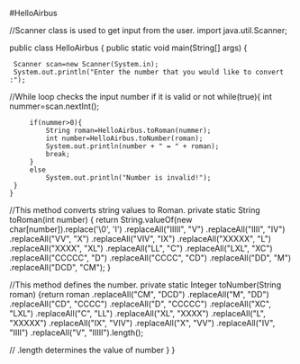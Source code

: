 #HelloAirbus

//Scanner class is used to get input from the user.
import java.util.Scanner;

public class HelloAirbus {
    public static void main(String[] args) {
    	
     Scanner scan=new Scanner(System.in);
     System.out.println("Enter the number that you would like to convert :");

     
//While loop checks the input number if it is valid or not
     while(true){
    	 int nummer=scan.nextInt();
    	  
    	 if(nummer>0){
    		 String roman=HelloAirbus.toRoman(nummer);
    		 int number=HelloAirbus.toNumber(roman);
    		 System.out.println(number + " = " + roman);
    		 break;
    	 }
    	 else
    		 System.out.println("Number is invalid!");
     }
    }

//This method converts string values to Roman.
    private static String toRoman(int number) {
        return String.valueOf(new char[number]).replace('\0', 'I')
                .replaceAll("IIIII", "V")
                .replaceAll("IIII", "IV")
                .replaceAll("VV", "X")
                .replaceAll("VIV", "IX")
                .replaceAll("XXXXX", "L")
                .replaceAll("XXXX", "XL")
                .replaceAll("LL", "C")
                .replaceAll("LXL", "XC")
                .replaceAll("CCCCC", "D")
                .replaceAll("CCCC", "CD")
                .replaceAll("DD", "M")
                .replaceAll("DCD", "CM");
    }

//This method defines the number.
    private static Integer toNumber(String roman) {return roman
        	    	.replaceAll("CM", "DCD")
                .replaceAll("M", "DD")
                .replaceAll("CD", "CCCC")
                .replaceAll("D", "CCCCC")
                .replaceAll("XC", "LXL")
                .replaceAll("C", "LL")
                .replaceAll("XL", "XXXX")
                .replaceAll("L", "XXXXX")
                .replaceAll("IX", "VIV")
                .replaceAll("X", "VV")
                .replaceAll("IV", "IIII")
                .replaceAll("V", "IIIII").length();

// .length determines the value of number
    }
}
